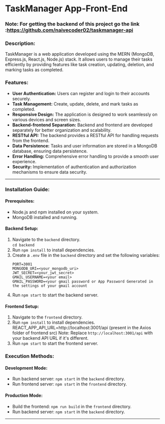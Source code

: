 # TaskManager App-Front-End

### Note: For getting the backend of this project go the link :https://github.com/naivecoder02/taskmanager-api


### Description:
TaskManager is a web application developed using the MERN (MongoDB, Express.js, React.js, Node.js) stack. It allows users to manage their tasks efficiently by providing features like task creation, updating, deletion, and marking tasks as completed.

### Features:
- **User Authentication:** Users can register and login to their accounts securely.<br>
- **Task Management:** Create, update, delete, and mark tasks as completed.<br>
- **Responsive Design:** The application is designed to work seamlessly on various devices and screen sizes.<br>
- **Backend-frontend Separation:** Backend and frontend are developed separately for better organization and scalability.<br>
- **RESTful API:** The backend provides a RESTful API for handling requests from the frontend.<br>
- **Data Persistence:** Tasks and user information are stored in a MongoDB database, ensuring data persistence.<br>
- **Error Handling:** Comprehensive error handling to provide a smooth user experience.<br>
- **Security:** Implementation of authentication and authorization mechanisms to ensure data security.<br>

---

### Installation Guide:

#### Prerequisites:
- Node.js and npm installed on your system.
- MongoDB installed and running.

#### Backend Setup:
1. Navigate to the `backend` directory.<br>
  ``cd backend``
3. Run ``npm install`` to install dependencies.
4. Create a `.env` file in the `backend` directory and set the following variables:
   ```
   PORT=3001 
   MONGODB_URI=<your_mongodb_uri>
   JWT_SECRET=<your_jwt_secret>
   GMAIL_USERNAME=<your email>
   GMAIL_PASSWORD=<your gmail password or App Password Generated in the settings of your gmail account
   ```
5. Run ``npm start`` to start the backend server.

#### Frontend Setup:
1. Navigate to the `frontend` directory.
2. Run `npm install` to install dependencies.
   REACT_APP_API_URL=http://localhost:3001/api (present in the Axios folder of frontend src)
   Note: Replace `http://localhost:3001/api` with your backend API URL if it's different.
3. Run `npm start` to start the frontend server.

### Execution Methods:

#### Development Mode:
- Run backend server: `npm start` in the `backend` directory.
- Run frontend server: `npm start` in the `frontend` directory.

#### Production Mode:
- Build the frontend: `npm run build` in the `frontend` directory.
- Run backend server: `npm start` in the `backend` directory.

---
